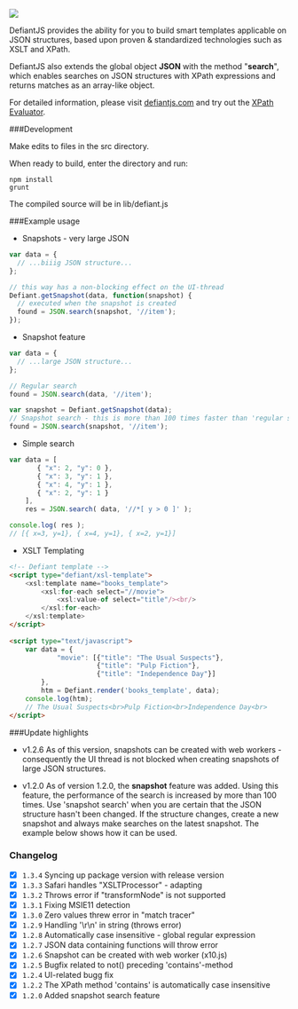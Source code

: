 [![](http://goo.gl/7TGBFK)](http://defiantjs.com/)

DefiantJS provides the ability for you to build smart templates applicable on JSON structures, based upon proven &amp; standardized technologies such as XSLT and XPath.

DefiantJS also extends the global object __JSON__ with the method "__search__", which enables searches on JSON structures with XPath expressions and returns matches as an array-like object.

For detailed information, please visit [defiantjs.com](http://defiantjs.com) and try out the [XPath Evaluator](http://www.defiantjs.com/#xpath_evaluator).

###Development

Make edits to files in the src directory.

When ready to build, enter the directory and run:

	npm install
	grunt
	
The compiled source will be in lib/defiant.js	

###Example usage
* Snapshots - very large JSON
```js
var data = {
  // ...biiig JSON structure...
};

// this way has a non-blocking effect on the UI-thread
Defiant.getSnapshot(data, function(snapshot) {
  // executed when the snapshot is created
  found = JSON.search(snapshot, '//item');  
});

```

* Snapshot feature
```js
var data = {
  // ...large JSON structure...
};

// Regular search
found = JSON.search(data, '//item');

var snapshot = Defiant.getSnapshot(data);
// Snapshot search - this is more than 100 times faster than 'regular search'
found = JSON.search(snapshot, '//item');
```

* Simple search
```js
var data = [
       { "x": 2, "y": 0 },
       { "x": 3, "y": 1 },
       { "x": 4, "y": 1 },
       { "x": 2, "y": 1 }
    ],
    res = JSON.search( data, '//*[ y > 0 ]' );

console.log( res );
// [{ x=3, y=1}, { x=4, y=1}, { x=2, y=1}]
```

* XSLT Templating
```html
<!-- Defiant template -->
<script type="defiant/xsl-template">
    <xsl:template name="books_template">
        <xsl:for-each select="//movie">
            <xsl:value-of select="title"/><br/>
        </xsl:for-each>
    </xsl:template>
</script>
 
<script type="text/javascript">
    var data = {
            "movie": [{"title": "The Usual Suspects"},
                      {"title": "Pulp Fiction"},
                      {"title": "Independence Day"}]
        },
        htm = Defiant.render('books_template', data);
    console.log(htm);
    // The Usual Suspects<br>Pulp Fiction<br>Independence Day<br>
</script>
```

###Update highlights
- v1.2.6
As of this version, snapshots can be created with web workers - consequently the UI thread is not blocked when creating snapshots of large JSON structures.

- v1.2.0
As of version 1.2.0, the __snapshot__ feature was added. Using this feature, the performance of the search is increased by more than 100 times. Use 'snapshot search' when you are certain that the JSON structure hasn't been changed. If the structure changes, create a new snapshot and always make searches on the latest snapshot. The example below shows how it can be used.

### Changelog
- [x] `1.3.4` Syncing up package version with release version
- [x] `1.3.3` Safari handles "XSLTProcessor" - adapting
- [x] `1.3.2` Throws error if "transformNode" is not supported
- [x] `1.3.1` Fixing MSIE11 detection
- [x] `1.3.0` Zero values threw error in "match tracer"
- [x] `1.2.9` Handling '\r\n' in string (throws error)
- [x] `1.2.8` Automatically case insensitive - global regular expression
- [x] `1.2.7` JSON data containing functions will throw error
- [x] `1.2.6` Snapshot can be created with web worker (x10.js)
- [x] `1.2.5` Bugfix related to not() preceding 'contains'-method
- [x] `1.2.4` UI-related bugg fix 
- [x] `1.2.2` The XPath method 'contains' is automatically case insensitive 
- [x] `1.2.0` Added snapshot search feature
